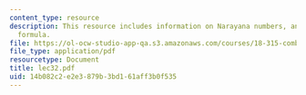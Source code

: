 ```yaml
---
content_type: resource
description: This resource includes information on Narayana numbers, and MacMahon
  formula.
file: https://ol-ocw-studio-app-qa.s3.amazonaws.com/courses/18-315-combinatorial-theory-introduction-to-graph-theory-extremal-and-enumerative-combinatorics-spring-2005/14b082c2e2e3879b3bd161aff3b0f535_lec32.pdf
file_type: application/pdf
resourcetype: Document
title: lec32.pdf
uid: 14b082c2-e2e3-879b-3bd1-61aff3b0f535
---
```

